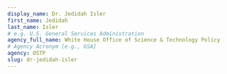 ```yaml
---
display_name: Dr. Jedidah Isler
first_name: Jedidah
last_name: Isler
# e.g. U.S. General Services Administration
agency_full_name: White House Office of Science & Technology Policy
# Agency Acronym [e.g., GSA]
agency: OSTP
slug: dr-jedidah-isler
---
```

